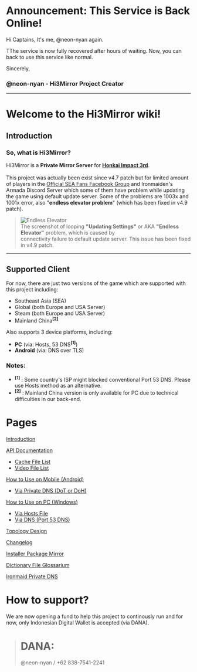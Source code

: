 # Announcement: This Service is **Back Online!**
Hi Captains,
It's me, @neon-nyan again.

TThe service is now fully recovered after hours of waiting. Now, you can back to use this service like normal.

Sincerely,
### **@neon-nyan** - Hi3Mirror Project Creator

***

# Welcome to the Hi3Mirror wiki!
## Introduction
### So, what is Hi3Mirror?<br/>
Hi3Mirror is a **Private Mirror Server** for **[Honkai Impact 3rd](https://honkaiimpact3.mihoyo.com/)**.<br/><br/>
This project was actually been exist since v4.7 patch but for limited amount of players in the [Official SEA Fans Facebook Group](https://www.facebook.com/groups/2088915844672714) and Ironmaiden's Armada Discord Server which some of them have problem while updating the game using default update server. Some of the problems are 1003x and 1001x error, also "**endless elevator problem**" (which has been fixed in v4.9 patch).

> ![Endless Elevator](https://github.com/neon-nyan/Hi3MirrorWiki/raw/main/images/EndlessElevator.jpg)<br/>
> The screenshot of looping **"Updating Settings"** or AKA **"Endless Elevator"** problem, which is caused by<br/>connectivity failure to default update server. This issue has been fixed in v4.9 patch.

***

## Supported Client
For now, there are just two versions of the game which are supported with this project including:
* Southeast Asia (SEA)
* Global (both Europe and USA Server)
* Steam (both Europe and USA Server)
* Mainland China<sup>**[2]**</sup>

Also supports 3 device platforms, including:
* **PC** (via: Hosts, 53 DNS<sup>**[1]**</sup>)
* **Android** (via: DNS over TLS</sup>)

### Notes:
* <sup>**[1]**</sup> : Some country's ISP might blocked conventional Port 53 DNS. Please use Hosts method as an alternative.
* <sup>**[2]**</sup> : Mainland China version is only available for PC due to technical difficulties in our back-end.


# Pages
[Introduction](https://github.com/neon-nyan/Hi3MirrorWiki/wiki)

[API Documentation](https://github.com/neon-nyan/Hi3MirrorWiki/wiki/API-Documentation)
* [Cache File List](https://github.com/neon-nyan/Hi3MirrorWiki/wiki/API-Documentation#cache-file-list)
* [Video File List](https://github.com/neon-nyan/Hi3MirrorWiki/wiki/API-Documentation#video-file-list)

[How to Use on Mobile (Android)](https://github.com/neon-nyan/Hi3MirrorWiki/wiki/How-to-Use-on-Mobile-%28Android%29)
* [Via Private DNS (DoT or DoH)](https://github.com/neon-nyan/Hi3MirrorWiki/wiki/How-to-Use-on-Mobile-%28Android%29#via-private-dns-dot-or-doh)

[How to Use on PC (Windows)](https://github.com/neon-nyan/Hi3MirrorWiki/wiki/How-to-Use-on-PC-%28Windows%29)
* [Via Hosts File](https://github.com/neon-nyan/Hi3MirrorWiki/wiki/How-to-Use-on-PC-%28Windows%29#via-hosts-files)
* [Via DNS (Port 53 DNS)](https://github.com/neon-nyan/Hi3MirrorWiki/wiki/How-to-Use-on-PC-%28Windows%29#via-dns-port-53-dns)

[Topology Design](https://github.com/neon-nyan/Hi3MirrorWiki/wiki/Topology-Design)

[Changelog](https://github.com/neon-nyan/Hi3MirrorWiki/wiki/Changelog)

[Installer Package Mirror](https://github.com/neon-nyan/Hi3MirrorWiki/wiki/Installer-Package-Mirror)

[Dictionary File Glossarium](https://github.com/neon-nyan/Hi3MirrorWiki/wiki/Dictionary-File-Glossarium)

[Ironmaid Private DNS](https://github.com/neon-nyan/Hi3MirrorWiki/wiki/Ironmaid-Private-DNS)

# How to support?
We are now opening a fund to help this project to continously run and for now, only Indonesian Digital Wallet is accepted (via DANA).

> # DANA:
> @neon-nyan / +62 838-7541-2241
